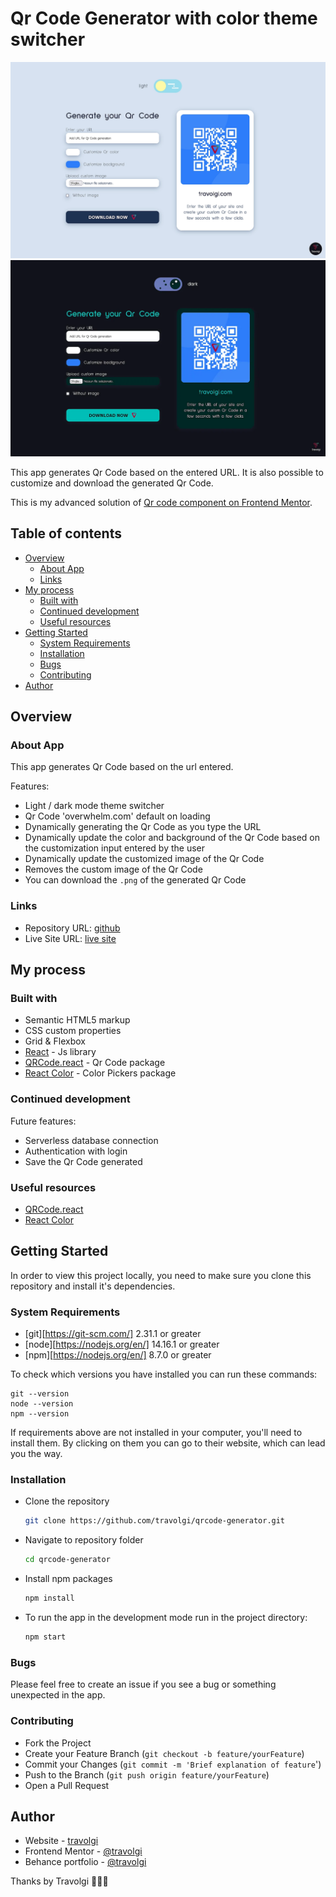 # Qr Code Generator with color theme switcher

![Qr Code Generator](./screenshot-light.webp)
![Qr Code Generator](./screenshot-dark.webp)

This app generates Qr Code based on the entered URL. It is also possible to customize and download the generated Qr Code.

This is my advanced solution of [Qr code component on Frontend Mentor](https://www.frontendmentor.io/challenges/qr-code-component-iux_sIO_H).

## Table of contents

- [Overview](#overview)
  - [About App](#about-app)
  - [Links](#links)
- [My process](#my-process)
  - [Built with](#built-with)
  - [Continued development](#continued-development)
  - [Useful resources](#useful-resources)
- [Getting Started](#getting-started)
  - [System Requirements](#system-requirements)
  - [Installation](#installation)
  - [Bugs](#bugs)
  - [Contributing](#contributing)
- [Author](#author)

## Overview

### About App

This app generates Qr Code based on the url entered.

Features: 
- Light / dark mode theme switcher
- Qr Code 'overwhelm.com' default on loading
- Dynamically generating the Qr Code as you type the URL
- Dynamically update the color and background of the Qr Code based on the customization input entered by the user
- Dynamically update the customized image of the Qr Code
- Removes the custom image of the Qr Code
- You can download the `.png` of the generated Qr Code

### Links

- Repository URL: [github](https://github.com/travolgi/qrcode-generator)
- Live Site URL: [live site](https://travolgi.github.io/qrcode-generator)

## My process

### Built with

- Semantic HTML5 markup
- CSS custom properties
- Grid & Flexbox
- [React](https://reactjs.org/) - Js library
- [QRCode.react](https://www.npmjs.com/package/qrcode.react) - Qr Code package
- [React Color](https://casesandberg.github.io/react-color/) - Color Pickers package

### Continued development

Future features:
- Serverless database connection
- Authentication with login
- Save the Qr Code generated

### Useful resources

- [QRCode.react](https://www.npmjs.com/package/qrcode.react)
- [React Color](https://casesandberg.github.io/react-color/)

## Getting Started

In order to view this project locally, you need to make sure you clone this repository and install it's dependencies.

### System Requirements

- [git][https://git-scm.com/] 2.31.1 or greater
- [node][https://nodejs.org/en/] 14.16.1 or greater
- [npm][https://nodejs.org/en/] 8.7.0 or greater

To check which versions you have installed you can run these commands:
```
git --version
node --version
npm --version
```
If requirements above are not installed in your computer, you'll need to install them. By clicking on them you can go to their website, which can lead you the way.

### Installation

- Clone the repository
  ```sh
  git clone https://github.com/travolgi/qrcode-generator.git
  ```
- Navigate to repository folder
  ```sh
  cd qrcode-generator
  ```
- Install npm packages
  ```sh
  npm install
  ```
- To run the app in the development mode run in the project directory: 
  ```sh
  npm start
  ```

### Bugs

Please feel free to create an issue if you see a bug or something unexpected in the app.

### Contributing

- Fork the Project
- Create your Feature Branch (`git checkout -b feature/yourFeature`)
- Commit your Changes (`git commit -m 'Brief explanation of feature`')
- Push to the Branch (`git push origin feature/yourFeature`)
- Open a Pull Request

## Author

- Website - [travolgi](https://travolgi.com)
- Frontend Mentor - [@travolgi](https://www.frontendmentor.io/profile/travolgi)
- Behance portfolio - [@travolgi](https://www.behance.net/travolgi)

Thanks by Travolgi 🚀🚀🚀
